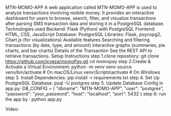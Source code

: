 MTN-MOMO-APP
A web application called MTN-MOMO-APP is used to analyze transactions involving mobile money. It provides an interactive dashboard for users to browse, search, filter, and visualize transactions after parsing SMS transaction data and storing it in a PostgreSQL database.
Technologies used
Backend: Flask (Python) with PostgreSQL
Frontend: HTML, CSS, JavaScript
Database: PostgreSQL
Libraries: Flask, psycopg2, Chart.js (for visualizations)
Available features
Searching and filtering transactions (by date, type, and amount)
interactive graphs (summaries, pie charts, and bar charts)
Details of the Transaction See the REST API to retrieve transactions.
 Setup Instructions
 step 1.clone repostiory:
 git clone https://github.com/icyeza/momoPay.git
cd momopay
 step 2.Create & Activate a Virtual Environment:
 python -m venv venv
source venv/bin/activate   # On macOS/Linux
venv\Scripts\activate     # On Windows
step 3. Install Dependencies:
pip install -r requirements.txt
step 4.  Set Up PostgreSQL Database:
psql -U postgres
step 5. Update Database Config in app.py:
DB_CONFIG = {
    "dbname": "MTN-MOMO-APP",
    "user": "postgres",
    "password": "your_password",
    "host": "localhost",
    "port": 5432
}
step 6: run the app by : 
python app.py

Video: 
